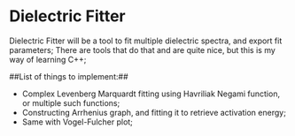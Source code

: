 Dielectric Fitter
=================
Dielectric Fitter will be a tool to fit multiple dielectric spectra, and export fit parameters; There are tools that do that and are quite nice, but this is my way of learning C++;

##List of things to implement:##

* Complex Levenberg Marquardt fitting using Havriliak Negami function, or multiple such functions;
* Constructing Arrhenius graph, and fitting it to retrieve activation energy;
* Same with Vogel-Fulcher plot;
